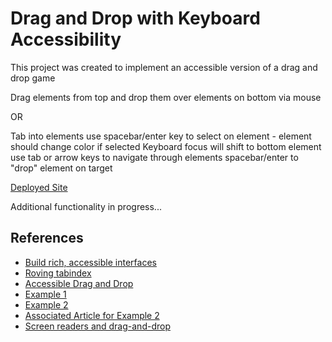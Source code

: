 # Drag and Drop with Keyboard Accessibility

This project was created to implement an accessible version of a drag and drop game

Drag elements from top and drop them over elements on bottom via mouse

OR

Tab into elements use spacebar/enter key to select on element - element should change color if selected
Keyboard focus will shift to bottom element use tab or arrow keys to navigate through elements spacebar/enter to "drop" element on target

[Deployed Site](https://stephnitis.github.io/drag-drop-accessibility/)

Additional functionality in progress...

## References

- [Build rich, accessible interfaces](https://blog.logrocket.com/build-rich-accessible-javascript-interfaces/)
- [Roving tabindex](https://www.youtube.com/watch?v=uCIC2LNt0bk)
- [Accessible Drag and Drop](https://www.barrierbreak.com/can-drag-and-drop-be-made-accessible-yes-it-can-be-in-different-ways/)
- [Example 1](https://salesforce-ux.github.io/dnd-a11y-patterns/#/?_k=yqtddb)
- [Example 2](https://dev.opera.com/articles/accessible-drag-and-drop/example.html)
- [Associated Article for Example 2](https://dev.opera.com/articles/accessible-drag-and-drop/)
- [Screen readers and drag-and-drop](https://www.darins.page/articles/screen-readers-drag-drop-1)